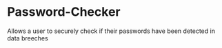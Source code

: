 # Password-Checker
Allows a user to securely check if their passwords have been detected in data breeches
